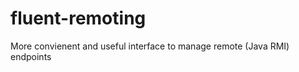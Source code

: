 fluent-remoting
===============

More convienent and useful interface to manage remote (Java RMI) endpoints
